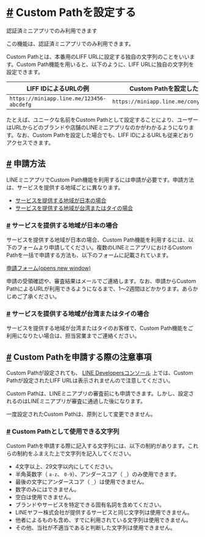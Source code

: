 # [\#](https://developers.line.biz/ja/docs/line-mini-app/develop/custom-path/#page-title) Custom Pathを設定する

認証済ミニアプリでのみ利用できます

この機能は、認証済ミニアプリでのみ利用できます。

Custom Pathとは、本番用のLIFF URLに設定する独自の文字列のことをいいます。Custom Path機能を用いると、以下のように、LIFF URLに独自の文字列を設定できます。

| LIFF IDによるURLの例                     | Custom Pathを設定した例               |
| ---------------------------------------- | ------------------------------------- |
| `https://miniapp.line.me/123456-abcdefg` | `https://miniapp.line.me/cony_coffee` |

たとえば、ユニークな名前をCustom Pathとして設定することにより、ユーザーはURLからどのブランドや店舗のLINEミニアプリなのかがわかるようになります。なお、Custom Pathを設定した場合でも、LIFF IDによるURLも従来どおりアクセスできます。

## [\#](https://developers.line.biz/ja/docs/line-mini-app/develop/custom-path/#how-to-apply) 申請方法

LINEミニアプリでCustom Path機能を利用するには申請が必要です。申請方法は、サービスを提供する地域ごとに異なります。

- [サービスを提供する地域が日本の場合](https://developers.line.biz/ja/docs/line-mini-app/develop/custom-path/#area-is-japan)
- [サービスを提供する地域が台湾またはタイの場合](https://developers.line.biz/ja/docs/line-mini-app/develop/custom-path/#area-is-taiwan-or-thailand)

### [\#](https://developers.line.biz/ja/docs/line-mini-app/develop/custom-path/#area-is-japan) サービスを提供する地域が日本の場合

サービスを提供する地域が日本の場合、Custom Path機能を利用するには、以下のフォームより申請してください。複数のLINEミニアプリにおけるCustom Pathを一括で申請する方法も、以下のフォームに記載されています。

[申請フォーム(opens new window)](https://form.line.me/01JJ8V1B2858G8T4CCSYQYRQM5)

申請の受領確認や、審査結果はメールでご連絡します。なお、申請からCustom PathによるURLが利用できるようになるまで、1〜2週間ほどかかります。あらかじめご了承ください。

### [\#](https://developers.line.biz/ja/docs/line-mini-app/develop/custom-path/#area-is-taiwan-or-thailand) サービスを提供する地域が台湾またはタイの場合

サービスを提供する地域が台湾またはタイのお客様で、Custom Path機能をご利用になりたい場合は、担当営業までご連絡ください。

## [\#](https://developers.line.biz/ja/docs/line-mini-app/develop/custom-path/#note) Custom Pathを申請する際の注意事項

Custom Pathが設定されても、 [LINE Developersコンソール](https://developers.line.biz/console/) 上では、Custom Pathが設定されたLIFF URLは表示されませんので注意してください。

Custom Pathは、LINEミニアプリの審査前にも申請できます。しかし、設定されるのはLINEミニアプリが審査に通過した後になります。

一度設定されたCustom Pathは、原則として変更できません。

### [\#](https://developers.line.biz/ja/docs/line-mini-app/develop/custom-path/#note-constraint) Custom Pathとして使用できる文字列

Custom Pathを申請する際に記入する文字列には、以下の制約があります。これらの制約をふまえた上で文字列を記入してください。

- 4文字以上、29文字以内にしてください。
- 半角英数字（ `a-z`、 `0-9`）、アンダースコア（ `_`）のみ使用できます。
- 最後の文字にアンダースコア（ `_`）は使用できません。
- 数字のみにはできません。
- 空白は使用できません。
- ブランドやサービスを特定できる固有名詞を含めてください。
- LINEヤフー株式会社が提供するサービスと同じ文字列は使用できません。
- 他者によるものも含め、すでに利用されている文字列は使用できません。
- その他、当社が不適当であると判断した文字列は使用できません。
